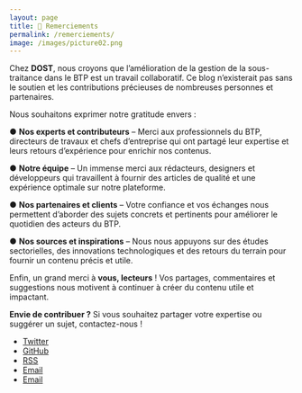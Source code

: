 ```yaml
---
layout: page
title: 🙌 Remerciements
permalink: /remerciements/
image: /images/picture02.png
---
```


Chez **DOST**, nous croyons que l’amélioration de la gestion de la sous-traitance dans le BTP est un travail collaboratif. Ce blog n’existerait pas sans le soutien et les contributions précieuses de nombreuses personnes et partenaires.

Nous souhaitons exprimer notre gratitude envers :

●  **Nos experts et contributeurs** – Merci aux professionnels du BTP, directeurs de travaux et chefs d’entreprise qui ont partagé leur expertise et leurs retours d’expérience pour enrichir nos contenus.

●  **Notre équipe** – Un immense merci aux rédacteurs, designers et développeurs qui travaillent à fournir des articles de qualité et une expérience optimale sur notre plateforme.

●  **Nos partenaires et clients** – Votre confiance et vos échanges nous permettent d’aborder des sujets concrets et pertinents pour améliorer le quotidien des acteurs du BTP.

●  **Nos sources et inspirations** – Nous nous appuyons sur des études sectorielles, des innovations technologiques et des retours du terrain pour fournir un contenu précis et utile.

Enfin, un grand merci à **vous, lecteurs** ! Vos partages, commentaires et suggestions nous motivent à continuer à créer du contenu utile et impactant.

 **Envie de contribuer ?** Si vous souhaitez partager votre expertise ou suggérer un sujet, contactez-nous !
 <section>
   <ul class="icons">
   	<li><a href="https://x.com/{{ site.twitter_username }}" class="fa-twitter"><span class="label">Twitter</span></a></li>
 		<li><a href="https://facebook.com/{{ site.github_username }}" class="fa-facebook-square"><span class="label">GitHub</span></a></li>
 		<li><a href="https://linkedin.com/{{ site.linkedin_username }}" class="fa-linkedin-square"><span class="label">RSS</span></a></li>
 		<li><a href="https://instagram.com/{{ site.instagram_username }}" class="fa-instagram"><span class="label">Email</span></a></li>
 		<li><a href="mailto:{{ site.email }}" class="fa-envelope"><span class="label">Email</span></a>
 		</li>
 	</ul>
 </section>
